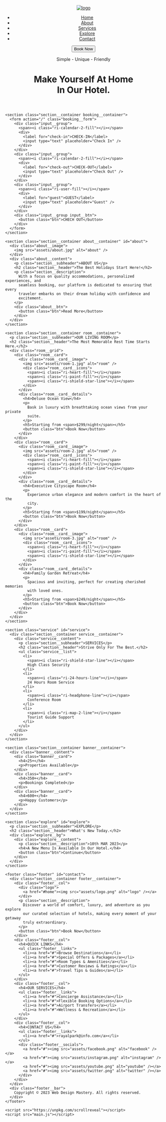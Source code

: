 
<!DOCTYPE html>
<html lang="en">
  <head>
    <meta charset="UTF-8" />
    <meta name="viewport" content="width=device-width, initial-scale=1.0" />
    <link
      href="https://cdn.jsdelivr.net/npm/remixicon@4.0.0/fonts/remixicon.css"
      rel="stylesheet"
    />
    <link rel="stylesheet" href="styles.css" />
    <title>Web Design Mastery | Rayal Park</title>
  </head>
  <body>
    <header class="header">
      <nav>
        <div class="nav__bar">
          <div class="logo">
            <a href="#"><img src="assets/logo.png" alt="logo" /></a>
          </div>
          <div class="nav__menu__btn" id="menu-btn">
            <i class="ri-menu-line"></i>
          </div>
        </div>
        <ul class="nav__links" id="nav-links">
          <li><a href="#home">Home</a></li>
          <li><a href="#about">About</a></li>
          <li><a href="#service">Services</a></li>
          <li><a href="#explore">Explore</a></li>
          <li><a href="#contact">Contact</a></li>
        </ul>
        <button class="btn nav__btn">Book Now</button>
      </nav>
      <div class="section__container header__container" id="home">
        <p>Simple - Unique - Friendly</p>
        <h1>Make Yourself At Home<br />In Our <span>Hotel</span>.</h1>
      </div>
    </header>

    <section class="section__container booking__container">
      <form action="/" class="booking__form">
        <div class="input__group">
          <span><i class="ri-calendar-2-fill"></i></span>
          <div>
            <label for="check-in">CHECK-IN</label>
            <input type="text" placeholder="Check In" />
          </div>
        </div>
        <div class="input__group">
          <span><i class="ri-calendar-2-fill"></i></span>
          <div>
            <label for="check-out">CHECK-OUT</label>
            <input type="text" placeholder="Check Out" />
          </div>
        </div>
        <div class="input__group">
          <span><i class="ri-user-fill"></i></span>
          <div>
            <label for="guest">GUEST</label>
            <input type="text" placeholder="Guest" />
          </div>
        </div>
        <div class="input__group input__btn">
          <button class="btn">CHECH OUT</button>
        </div>
      </form>
    </section>

    <section class="section__container about__container" id="about">
      <div class="about__image">
        <img src="assets/about.jpg" alt="about" />
      </div>
      <div class="about__content">
        <p class="section__subheader">ABOUT US</p>
        <h2 class="section__header">The Best Holidays Start Here!</h2>
        <p class="section__description">
          With a focus on quality accommodations, personalized experiences, and
          seamless booking, our platform is dedicated to ensuring that every
          traveler embarks on their dream holiday with confidence and
          excitement.
        </p>
        <div class="about__btn">
          <button class="btn">Read More</button>
        </div>
      </div>
    </section>

    <section class="section__container room__container">
      <p class="section__subheader">OUR LIVING ROOM</p>
      <h2 class="section__header">The Most Memorable Rest Time Starts Here.</h2>
      <div class="room__grid">
        <div class="room__card">
          <div class="room__card__image">
            <img src="assets/room-1.jpg" alt="room" />
            <div class="room__card__icons">
              <span><i class="ri-heart-fill"></i></span>
              <span><i class="ri-paint-fill"></i></span>
              <span><i class="ri-shield-star-line"></i></span>
            </div>
          </div>
          <div class="room__card__details">
            <h4>Deluxe Ocean View</h4>
            <p>
              Bask in luxury with breathtaking ocean views from your private
              suite.
            </p>
            <h5>Starting from <span>$299/night</span></h5>
            <button class="btn">Book Now</button>
          </div>
        </div>
        <div class="room__card">
          <div class="room__card__image">
            <img src="assets/room-2.jpg" alt="room" />
            <div class="room__card__icons">
              <span><i class="ri-heart-fill"></i></span>
              <span><i class="ri-paint-fill"></i></span>
              <span><i class="ri-shield-star-line"></i></span>
            </div>
          </div>
          <div class="room__card__details">
            <h4>Executive Cityscape Room</h4>
            <p>
              Experience urban elegance and modern comfort in the heart of the
              city.
            </p>
            <h5>Starting from <span>$199/night</span></h5>
            <button class="btn">Book Now</button>
          </div>
        </div>
        <div class="room__card">
          <div class="room__card__image">
            <img src="assets/room-3.jpg" alt="room" />
            <div class="room__card__icons">
              <span><i class="ri-heart-fill"></i></span>
              <span><i class="ri-paint-fill"></i></span>
              <span><i class="ri-shield-star-line"></i></span>
            </div>
          </div>
          <div class="room__card__details">
            <h4>Family Garden Retreat</h4>
            <p>
              Spacious and inviting, perfect for creating cherished memories
              with loved ones.
            </p>
            <h5>Starting from <span>$249/night</span></h5>
            <button class="btn">Book Now</button>
          </div>
        </div>
      </div>
    </section>

    <section class="service" id="service">
      <div class="section__container service__container">
        <div class="service__content">
          <p class="section__subheader">SERVICES</p>
          <h2 class="section__header">Strive Only For The Best.</h2>
          <ul class="service__list">
            <li>
              <span><i class="ri-shield-star-line"></i></span>
              High Class Security
            </li>
            <li>
              <span><i class="ri-24-hours-line"></i></span>
              24 Hours Room Service
            </li>
            <li>
              <span><i class="ri-headphone-line"></i></span>
              Conference Room
            </li>
            <li>
              <span><i class="ri-map-2-line"></i></span>
              Tourist Guide Support
            </li>
          </ul>
        </div>
      </div>
    </section>

    <section class="section__container banner__container">
      <div class="banner__content">
        <div class="banner__card">
          <h4>25+</h4>
          <p>Properties Available</p>
        </div>
        <div class="banner__card">
          <h4>350+</h4>
          <p>Bookings Completed</p>
        </div>
        <div class="banner__card">
          <h4>600+</h4>
          <p>Happy Customers</p>
        </div>
      </div>
    </section>

    <section class="explore" id="explore">
      <p class="section__subheader">EXPLORE</p>
      <h2 class="section__header">What's New Today.</h2>
      <div class="explore__bg">
        <div class="explore__content">
          <p class="section__description">10th MAR 2023</p>
          <h4>A New Menu Is Available In Our Hotel.</h4>
          <button class="btn">Continue</button>
        </div>
      </div>
    </section>

    <footer class="footer" id="contact">
      <div class="section__container footer__container">
        <div class="footer__col">
          <div class="logo">
            <a href="#home"><img src="assets/logo.png" alt="logo" /></a>
          </div>
          <p class="section__description">
            Discover a world of comfort, luxury, and adventure as you explore
            our curated selection of hotels, making every moment of your getaway
            truly extraordinary.
          </p>
          <button class="btn">Book Now</button>
        </div>
        <div class="footer__col">
          <h4>QUICK LINKS</h4>
          <ul class="footer__links">
            <li><a href="#">Browse Destinations</a></li>
            <li><a href="#">Special Offers & Packages</a></li>
            <li><a href="#">Room Types & Amenities</a></li>
            <li><a href="#">Customer Reviews & Ratings</a></li>
            <li><a href="#">Travel Tips & Guides</a></li>
          </ul>
        </div>
        <div class="footer__col">
          <h4>OUR SERVICES</h4>
          <ul class="footer__links">
            <li><a href="#">Concierge Assistance</a></li>
            <li><a href="#">Flexible Booking Options</a></li>
            <li><a href="#">Airport Transfers</a></li>
            <li><a href="#">Wellness & Recreation</a></li>
          </ul>
        </div>
        <div class="footer__col">
          <h4>CONTACT US</h4>
          <ul class="footer__links">
            <li><a href="#">rayalpark@info.com</a></li>
          </ul>
          <div class="footer__socials">
            <a href="#"><img src="assets/facebook.png" alt="facebook" /></a>
            <a href="#"><img src="assets/instagram.png" alt="instagram" /></a>
            <a href="#"><img src="assets/youtube.png" alt="youtube" /></a>
            <a href="#"><img src="assets/twitter.png" alt="twitter" /></a>
          </div>
        </div>
      </div>
      <div class="footer__bar">
        Copyright © 2023 Web Design Mastery. All rights reserved.
      </div>
    </footer>

    <script src="https://unpkg.com/scrollreveal"></script>
    <script src="main.js"></script>
  </body>
</html>
